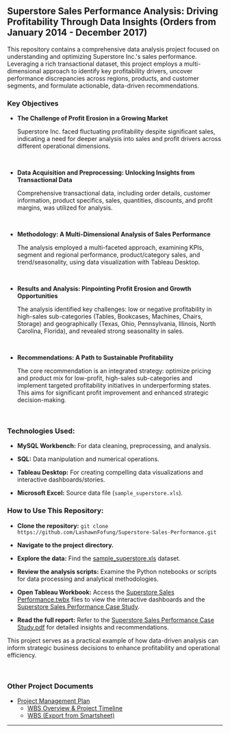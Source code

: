 <h2>Superstore Sales Performance Analysis: Driving Profitability Through Data Insights (Orders from January 2014 - December 2017)</h2>

This repository contains a comprehensive data analysis project focused on understanding and optimizing Superstore Inc.'s sales performance. Leveraging a rich transactional dataset, this project employs a multi-dimensional approach to identify key profitability drivers, uncover performance discrepancies across regions, products, and customer segments, and formulate actionable, data-driven recommendations.



<h3>Key Objectives</h3>

- <b>The Challenge of Profit Erosion in a Growing Market</b>

  Superstore Inc. faced fluctuating profitability despite significant sales, indicating a need for deeper analysis into sales and profit drivers across different operational dimensions.

<br>

- <b>Data Acquisition and Preprocessing: Unlocking Insights from Transactional Data</b>

  Comprehensive transactional data, including order details, customer information, product specifics, sales, quantities, discounts, and profit margins, was utilized for analysis.

<br>

- <b>Methodology: A Multi-Dimensional Analysis of Sales Performance</b>

  The analysis employed a multi-faceted approach, examining KPIs, segment and regional performance, product/category sales, and trend/seasonality, using data visualization with Tableau Desktop.
  
<br>

- <b>Results and Analysis: Pinpointing Profit Erosion and Growth Opportunities</b>

  The analysis identified key challenges: low or negative profitability in high-sales sub-categories (Tables, Bookcases, Machines, Chairs, Storage) and geographically (Texas, Ohio, Pennsylvania, Illinois, North Carolina, Florida), and revealed strong seasonality in sales.

<br>

- <b>Recommendations: A Path to Sustainable Profitability</b>

  The core recommendation is an integrated strategy: optimize pricing and product mix for low-profit, high-sales sub-categories and implement targeted profitability initiatives in underperforming states. This aims for significant profit improvement and enhanced strategic decision-making.

<br>

<h3>Technologies Used:</h3>

- <b>MySQL Workbench:</b> For data cleaning, preprocessing, and analysis.

- <b>SQL:</b> Data manipulation and numerical operations.

- <b>Tableau Desktop:</b> For creating compelling data visualizations and interactive dashboards/stories.

- <b>Microsoft Excel:</b> Source data file (`sample_superstore.xls`).



<h3>How to Use This Repository:</h3>

- <b>Clone the repository:</b> `git clone https://github.com/LashawnFofung/Superstore-Sales-Performance.git`

- <b>Navigate to the project directory.</b>

- <b>Explore the data:</b> Find the [sample_superstore.xls](https://github.com/LashawnFofung/Superstore-Sales-Performance/blob/main/Data/sample_superstore.xls) dataset.

- <b>Review the analysis scripts:</b> Examine the Python notebooks or scripts for data processing and analytical methodologies.

- <b>Open Tableau Workbook:</b> Access the [Superstore Sales Performance.twbx](https://github.com/LashawnFofung/Superstore-Sales-Performance/blob/main/Tableau/Superstore%20Sales%20Performance%20Case%20Study.twbx) files to view the interactive dashboards and the [Superstore Sales Performance Case Study](https://github.com/LashawnFofung/Superstore-Sales-Performance/blob/main/Tableau/Superstore%20Sales%20Performance.twbx).

- <b>Read the full report:</b> Refer to the [Superstore Sales Performance Case Study.pdf](https://github.com/LashawnFofung/Superstore-Sales-Performance/blob/main/Case%20Study/Case%20Study-%20Optimizing%20Superstore%20Sales%20Performance%20for%20Enhanced%20Profitability.pdf) for detailed insights and recommendations.

This project serves as a practical example of how data-driven analysis can inform strategic business decisions to enhance profitability and operational efficiency.

<br>

<h3>Other Project Documents</h3>

- [Project Management Plan](https://github.com/LashawnFofung/Superstore-Sales-Performance/blob/main/Project%20Management/Plan/Project%20Management%20Plan.md)
  - [WBS Overview & Project Timeline](https://youtu.be/t5fny7NXkSs)
  - [WBS (Export from Smartsheet)](https://github.com/LashawnFofung/Superstore-Sales-Performance/blob/main/Project%20Management/WBS/Superstore_Sale_Performance_Dashboard_WBS.xlsx)

---
